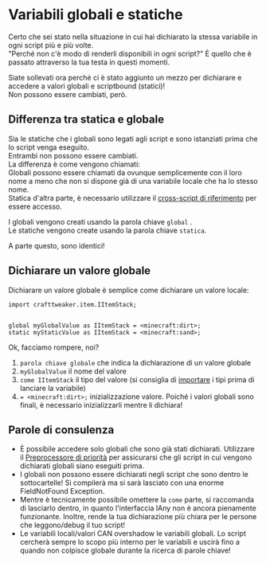 # Variabili globali e statiche

Certo che sei stato nella situazione in cui hai dichiarato la stessa variabile in ogni script più e più volte.  
"Perché non c'è modo di renderli disponibili in ogni script?" È quello che è passato attraverso la tua testa in questi momenti.

Siate sollevati ora perché ci è stato aggiunto un mezzo per dichiarare e accedere a valori globali e scriptbound (statici)!  
Non possono essere cambiati, però.

## Differenza tra statica e globale

Sia le statiche che i globali sono legati agli script e sono istanziati prima che lo script venga eseguito.  
Entrambi non possono essere cambiati.  
La differenza è come vengono chiamati:  
Globali possono essere chiamati da ovunque semplicemente con il loro nome a meno che non si dispone già di una variabile locale che ha lo stesso nome.  
Statica d'altra parte, è necessario utilizzare il [cross-script di riferimento](/AdvancedFunctions/Cross-Script_Reference/) per essere accesso.

I globali vengono creati usando la parola chiave `global` .  
Le statiche vengono create usando la parola chiave `statica`.

A parte questo, sono identici!

## Dichiarare un valore globale

Dichiarare un valore globale è semplice come dichiarare un valore locale:

```zenscript
import crafttweaker.item.IItemStack;


global myGlobalValue as IItemStack = <minecraft:dirt>;
static myStaticValue as IItemStack = <minecraft:sand>;
```

Ok, facciamo rompere, noi?

1. `parola chiave globale` che indica la dichiarazione di un valore globale
2. `myGlobalValue` il nome del valore
3. `come IItemStack` il tipo del valore (si consiglia di [importare](/AdvancedFunctions/Import/) i tipi prima di lanciare la variabile)
4. `= <minecraft:dirt>;` inizializzazione valore. Poiché i valori globali sono finali, è necessario inizializzarli mentre li dichiara!

## Parole di consulenza

- È possibile accedere solo globali che sono già stati dichiarati. Utilizzare il [Preprocessore di priorità](/AdvancedFunctions/Preprocessors/PriorityPreprocessor/) per assicurarsi che gli script in cui vengono dichiarati globali siano eseguiti prima.
- I globali non possono essere dichiarati negli script che sono dentro le sottocartelle! Si compilerà ma si sarà lasciato con una enorme FieldNotFound Exception.
- Mentre è tecnicamente possibile omettere la `come` parte, si raccomanda di lasciarlo dentro, in quanto l'interfaccia IAny non è ancora pienamente funzionante. Inoltre, rende la tua dichiarazione più chiara per le persone che leggono/debug il tuo script!
- Le variabili locali/valori CAN overshadow le variabili globali. Lo script cercherà sempre lo scopo più interno per le variabili e uscirà fino a quando non colpisce globale durante la ricerca di parole chiave!